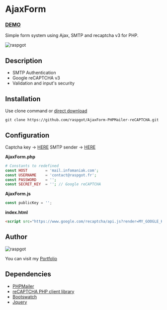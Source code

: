 
# AjaxForm

### [DEMO](https://dev.raspgot.fr/github/contact-form-recaptcha-v3)
Simple form system using Ajax, SMTP and recaptcha v3 for PHP.

![raspgot](https://dev.raspgot.fr/github/contact-form-recaptcha-v3/screen.png)

## Description
* SMTP Authentication
* Google reCAPTCHA v3
* Validation and input's security

## Installation
Use clone command or [direct download](https://github.com/raspgot/AjaxForm-PHPMailer-reCAPTCHA/archive/master.zip)
```
git clone https://github.com/raspgot/AjaxForm-PHPMailer-reCAPTCHA.git
```

## Configuration
Captcha key -> [HERE](https://www.google.com/recaptcha/intro/v3.html)
SMTP sender -> [HERE](https://www.infomaniak.com/fr/hebergement/web-et-mail/hebergement-mail)

**AjaxForm.php**
```php
# Constants to redefined
const HOST        = 'mail.infomaniak.com';
const USERNAME    = 'contact@raspgot.fr';
const PASSWORD    = '';
const SECRET_KEY  = ''; // Google reCAPTCHA
```

**AjaxForm.js**
```javascript
const publicKey = '';
```

**index.html**
```html
<script src="https://www.google.com/recaptcha/api.js?render=MY_GOOGLE_KEY"></script>
```

## Author
![raspgot](https://dev.raspgot.fr/github/contact-form-recaptcha-v3/raspgot.png)

You can visit my [Portfolio](https://raspgot.fr)

## Dependencies
* [PHPMailer](https://github.com/PHPMailer/PHPMailer)
* [reCAPTCHA PHP client library](https://github.com/google/recaptcha)
* [Bootswatch](https://bootswatch.com/)
* [Jquery](https://jquery.com/)
